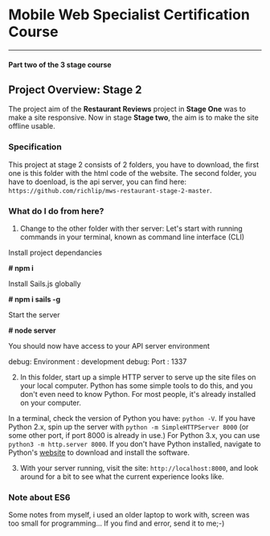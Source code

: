 # Mobile Web Specialist Certification Course
---
#### Part two of the 3 stage course

## Project Overview: Stage 2

The project aim of the **Restaurant Reviews** project in **Stage One** was to make a site responsive. Now in stage **Stage two**, the aim is to make the site offline usable.

### Specification

This project at stage 2 consists of 2 folders, you have to download, the first one is this folder with the html code of the website. The second folder, you have to doenload, is the api server, you can find here:  `https://github.com/richlip/mws-restaurant-stage-2-master`.

### What do I do from here?
1. Change to the other folder with ther server:
Let's start with running commands in your terminal, known as command line interface (CLI)

Install project dependancies

**# npm i**

Install Sails.js globally

**# npm i sails -g**

Start the server

**# node server**

You should now have access to your API server environment

debug: Environment : development debug: Port : 1337

2. In this folder, start up a simple HTTP server to serve up the site files on your local computer. Python has some simple tools to do this, and you don't even need to know Python. For most people, it's already installed on your computer.

In a terminal, check the version of Python you have: `python -V`. If you have Python 2.x, spin up the server with `python -m SimpleHTTPServer 8000` (or some other port, if port 8000 is already in use.) For Python 3.x, you can use `python3 -m http.server 8000`. If you don't have Python installed, navigate to Python's [website](https://www.python.org/) to download and install the software.

3. With your server running, visit the site: `http://localhost:8000`, and look around for a bit to see what the current experience looks like.


### Note about ES6

Some notes from myself, i used an older laptop to work with, screen was too small for programming... If you find and error, send it to me;-)
